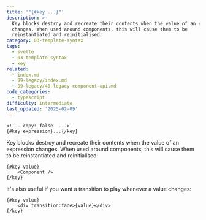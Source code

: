 ```yaml
---
title: '"{#key ...}"'
description: >-
  Key blocks destroy and recreate their contents when the value of an expression
  changes. When used around components, this will cause them to be
  reinstantiated and reinitialised:
category: 03-template-syntax
tags:
  - svelte
  - 03-template-syntax
  - key
related:
  - index.md
  - 99-legacy/index.md
  - 99-legacy/40-legacy-component-api.md
code_categories:
  - typescript
difficulty: intermediate
last_updated: '2025-02-09'
---
```


```svelte
<!--- copy: false  --->
{#key expression}...{/key}
```

Key blocks destroy and recreate their contents when the value of an expression changes. When used around components, this will cause them to be reinstantiated and reinitialised:

```svelte
{#key value}
	<Component />
{/key}
```

It's also useful if you want a transition to play whenever a value changes:

```svelte
{#key value}
	<div transition:fade>{value}</div>
{/key}
```
